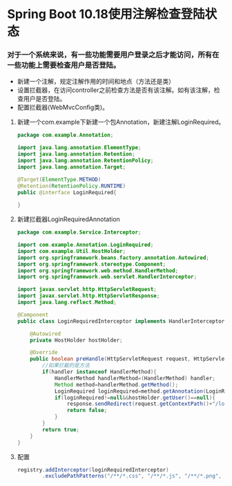 # Spring Boot 10.18使用注解检查登陆状态

### 对于一个系统来说，有一些功能需要用户登录之后才能访问，所有在一些功能上需要检查用户是否登陆。

- 新建一个注解，规定注解作用的时间和地点（方法还是类）
- 设置拦截器，在访问controller之前检查方法是否有该注解。如有该注解，检查用户是否登陆。
- 配置拦截器(WebMvcConfig类)。

1. 新建一个com.example下新建一个包Annotation，新建注解LoginRequired。

   ```Java
   package com.example.Annotation;
   
   import java.lang.annotation.ElementType;
   import java.lang.annotation.Retention;
   import java.lang.annotation.RetentionPolicy;
   import java.lang.annotation.Target;
   
   @Target(ElementType.METHOD)
   @Retention(RetentionPolicy.RUNTIME)
   public @interface LoginRequired{
       
   }
   ```

2. 新建拦截器LoginRequiredAnnotation

   ```java
   package com.example.Service.Interceptor;
   
   import com.example.Annotation.LoginRequired;
   import com.example.Util.HostHolder;
   import org.springframework.beans.factory.annotation.Autowired;
   import org.springframework.stereotype.Component;
   import org.springframework.web.method.HandlerMethod;
   import org.springframework.web.servlet.HandlerInterceptor;
   
   import javax.servlet.http.HttpServletRequest;
   import javax.servlet.http.HttpServletResponse;
   import java.lang.reflect.Method;
   
   @Component
   public class LoginRequiredInterceptor implements HandlerInterceptor {
   
       @Autowired
       private HostHolder hostHolder;
   
       @Override
       public boolean preHandle(HttpServletRequest request, HttpServletResponse response, Object handler) throws Exception {
           //如果拦截的是方法
           if(handler instanceof HandlerMethod){
               HandlerMethod handlerMethod=(HandlerMethod) handler;
               Method method=handlerMethod.getMethod();
               LoginRequired loginRequired=method.getAnnotation(LoginRequired.class);
               if(loginRequired!=null&&hostHolder.getUser()==null){
                   response.sendRedirect(request.getContextPath()+"/login");
                   return false;
               }
           }
           return true;
       }
   }
   ```

3. 配置

   ```Java
   registry.addInterceptor(loginRequiredInterceptor)
           .excludePathPatterns("/**/*.css", "/**/*.js", "/**/*.png", "/**/*.jpg", "/**/*.jpeg");
   ```

### 